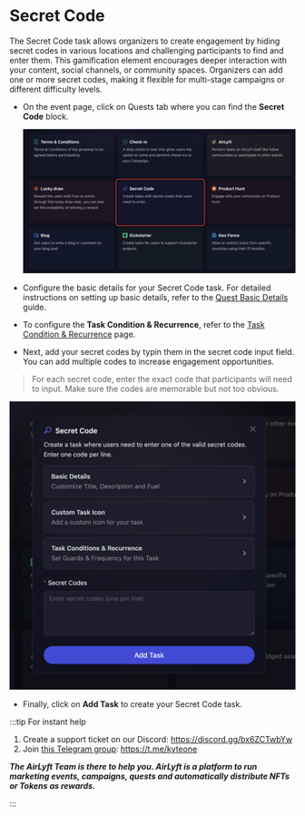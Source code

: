 # Secret Code

The Secret Code task allows organizers to create engagement by hiding secret codes in various locations and challenging participants to find and enter them. This gamification element encourages deeper interaction with your content, social channels, or community spaces. Organizers can add one or more secret codes, making it flexible for multi-stage campaigns or different difficulty levels.

- On the event page, click on Quests tab where you can find the **Secret Code** block.

  ![Secret Code Task Main](../../images/SecretCodeTaskMain.png)

- Configure the basic details for your Secret Code task. For detailed instructions on setting up basic details, refer to the [Quest Basic Details](../quest-basic-details.md) guide.

- To configure the **Task Condition & Recurrence**, refer to the [Task Condition & Recurrence](../task-condition-and-recurrence.md) page.

- Next, add your secret codes by typin them in the secret code input field. You can add multiple codes to increase engagement opportunities.

> For each secret code, enter the exact code that participants will need to input. Make sure the codes are memorable but not too obvious.

![Secret Code Task Configuration](../../images/SecretCodeTaskDetails.png)

- Finally, click on **Add Task** to create your Secret Code task.

:::tip For instant help

1. Create a support ticket on our Discord: https://discord.gg/bx6ZCTwbYw
2. Join [this Telegram group](https://t.me/kyteone): https://t.me/kyteone

**_The AirLyft Team is there to help you. AirLyft is a platform to run marketing events, campaigns, quests and automatically distribute NFTs or Tokens as rewards._**

:::
